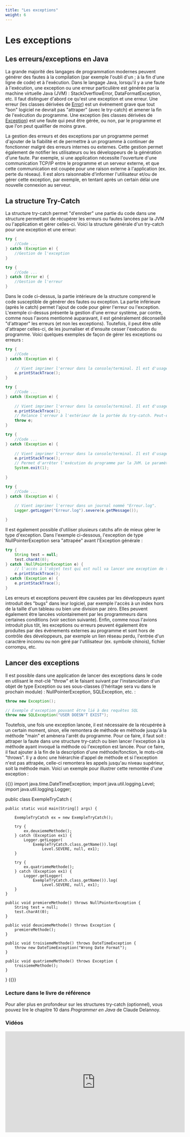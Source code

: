 ```yaml
---
title: "Les exceptions"
weight: 6
---
```


# Les exceptions

## Les erreurs/exceptions en Java

<p>La grande majorité des langages de programmation modernes peuvent générer des fautes à la compilation (par exemple l'oubli d'un ; à la fin d'une ligne de code) et à l'exécution. Dans le langage Java, lorsqu'il y a une faute à l'exécution, une exception ou une erreur particulière est générée par la machine virtuelle Java (JVM) : StackOverflowError, DataFormatException, etc. Il faut distinguer d'abord ce qu'est une exception et une erreur. Une erreur (les classes dérivées de <a href="https://docs.oracle.com/javase/8/docs/api/?java/lang/Error.html">Error</a>) est un événement grave que tout "bon" logiciel ne devrait pas "attraper" (avec le try-catch) et amener la fin de l'exécution du programme. Une exception (les classes dérivées de <a href="https://docs.oracle.com/javase/8/docs/api/java/lang/Exception.html">Exception</a>) est une faute qui peut être gérée, ou non, par le programme et que l'on peut qualifier de moins grave. 
</p>

<p>La gestion des erreurs et des exceptions par un programme permet d'ajouter de la fiabilité et de permettre à un programme à continuer de fonctionner malgré des erreurs internes ou externes. Cette gestion permet également de notifier les utilisateurs ou les développeurs de la génération d'une faute. Par exemple, si une application nécessite l'ouverture d'une communication TCP/IP entre le programme et un serveur externe, et que cette communication est coupée pour une raison externe à l'application (ex. perte du réseau). Il est alors raisonnable d'informer l'utilisateur et/ou de gérer cette exception, par exemple, en tentant après un certain délai une nouvelle connexion au serveur.</p>

## La structure Try-Catch

<p>La structure try-catch permet "d'enrober" une partie du code dans une structure permettant de récupérer les erreurs ou fautes lancées par la JVM ou l'application et gérer celles-ci. Voici la structure générale d'un try-catch pour une exception et une erreur:</p>

```java  {style=github}
try {
    //Code ...
} catch (Exception e) {
    //Gestion de l'exception
}

try {
    //Code ...
} catch (Error e) {
    //Gestion de l'erreur
}
```

<p>Dans le code ci-dessus, la partie intérieure de la structure comprend le code susceptible de générer des fautes ou exception. La partie inférieure (après le catch) permet l'ajout de code pour gérer l'erreur ou l'exception. L'exemple ci-dessus présente la gestion d'une erreur système, par contre, comme nous l'avons mentionné auparavant, il est généralement déconseillé "d'attraper" les erreurs (et non les exceptions). Toutefois, il peut être utile d'attraper celles-ci, de les journaliser et d'ensuite cesser l'exécution du programme. Voici quelques exemples de façon de gérer les exceptions ou erreurs :</p>

```java  {style=github}
try {
    //Code ...
} catch (Exception e) {
    
    // Vient imprimer l'erreur dans la console/terminal. Il est d'usage d'imprimer l'exception lorsque celle-ci est attrapée.
    e.printStackTrace();
}

try {
    //Code ...
} catch (Exception e) {
    
    // Vient imprimer l'erreur dans la console/terminal. Il est d'usage d'imprimer l'exception lorsque celle-ci est attrapée.
    e.printStackTrace();
    // Relance l'erreur à l'extérieur de la portée du try-catch. Peut-être utile dans certaines occcasions.
    throw e;
}

try {
    //Code ...
} catch (Exception e) {
    
    // Vient imprimer l'erreur dans la console/terminal. Il est d'usage d'imprimer l'exception lorsque celle-ci est attrapée.
    e.printStackTrace();
    // Permet d'arrêter l'exécution du programme par la JVM. Le paramètre 1 indique en général l'arrêt par une faute, alors que System.exit(0) est l'arrêt normal d'un programme.
    System.exit(1);
    
}

try {
    //Code ...
} catch (Exception e) {
    
    // Vient imprimer l'erreur dans un journal nommé "Erreur.log".
    Logger.getLogger("Erreur.log").severe(e.getMessage());

}
```

<p>Il est également possible d'utiliser plusieurs catchs afin de mieux gérer le type d'exception. Dans l'exemple ci-dessous, l'exception de type NullPointerException sera "attrapée" avant l'Exception générale :</p>

```java  {style=github}
try {
    String test = null;
    test.charAt(0);
} catch (NullPointerException e) {
    // l'accès à l'objet test qui est null va lancer une exception de tytpe NullPointerException
    e.printStackTrace();
} catch (Exception e) {
    e.printStackTrace();
}
```

<p>Les erreurs et exceptions peuvent être causées par les développeurs ayant introduit des "bugs" dans leur logiciel, par exemple l'accès à un index hors de la taille d'un tableau ou bien une division par zéro. Elles peuvent également être lancées volontairement par les programmeurs dans certaines conditions (voir section suivante). Enfin, comme nous l'avions introduit plus tôt, les exceptions ou erreurs peuvent également être produites par des événements externes au programme et sont hors de contrôle des développeurs, par exemple un lien réseau perdu, l'entrée d'un caractère inconnu ou non géré par l'utilisateur (ex. symbole chinois), fichier corrompu, etc.</p>


## Lancer des exceptions

<p>Il est possible dans une application de lancer des exceptions dans le code en utilisant le mot-clé "throw" et le faisant suivant par l'instanciation d'un objet de type Exception ou ses sous-classes (l'héritage sera vu dans le prochain module) : NullPointerException, SQLException, etc. : </p>

```java  {style=github}
throw new Exception();

// Exemple d'exception pouvant être lié à des requêtes SQL
throw new SQLException("USER DOESN'T EXIST");
```

<p>Toutefois, une fois une exception lancée, il est nécessaire de la récupérée à un certain moment, sinon, elle remontera de méthode en méthode jusqu'à la méthode "main" et amènera l'arrêt du programme. Pour ce faire, il faut soit : attraper la faute dans une structure try-catch ou bien lancer l'exception à la méthode ayant invoqué la méthode où l'exception est lancée. Pour ce faire, il faut ajouter à la fin de la description d'une méthode/fonction, le mots-clé "throws". Il y a donc une hiérarchie d'appel de méthode et si l'exception n'est pas attrapée, celle-ci remontera les appels jusqu'au niveau supérieur, soit la méthode main. Voici un exemple pour illustrer cette remontée d'une exception : </p>



{{<inlineJava path="ExempleTryCatch.java" lang="java">}}
import java.time.DateTimeException;
import java.util.logging.Level;
import java.util.logging.Logger;

public class ExempleTryCatch {

    public static void main(String[] args) {
        
        ExempleTryCatch ex = new ExempleTryCatch();
        
        try {   
            ex.deuxiemeMethode();
        } catch (Exception ex1) {
            Logger.getLogger(
                ExempleTryCatch.class.getName()).log(
                    Level.SEVERE, null, ex1);
        }
        
        try {
            ex.quatriemeMethode();
        } catch (Exception ex1) {
            Logger.getLogger(
                ExempleTryCatch.class.getName()).log(
                    Level.SEVERE, null, ex1);
        }
    }
    
    public void premiereMethode() throws NullPointerException {
        String test = null;
        test.charAt(0);
    }
    
    public void deuxiemeMethode() throws Exception {
        premiereMethode();
    }     
    
    public void troisiemeMethode() throws DateTimeException {
        throw new DateTimeException("Wrong Date Format");
    }        
    
    public void quatriemeMethode() throws Exception {
        troisiemeMethode();
    }  

}
{{</inlineJava>}}

### Lecture dans le livre de référence

<p>Pour aller plus en profondeur sur les structures try-catch (optionnel), vous pouvez lire le chapitre 10 dans <em>Programmer en Java</em> de Claude Delannoy.</p>
</ul>

### Vidéos

<iframe width="560" height="315" src="https://www.youtube.com/embed/UEISfoJaOyk" frameborder="0" allow="accelerometer; autoplay; clipboard-write; encrypted-media; gyroscope; picture-in-picture" allowfullscreen></iframe>
